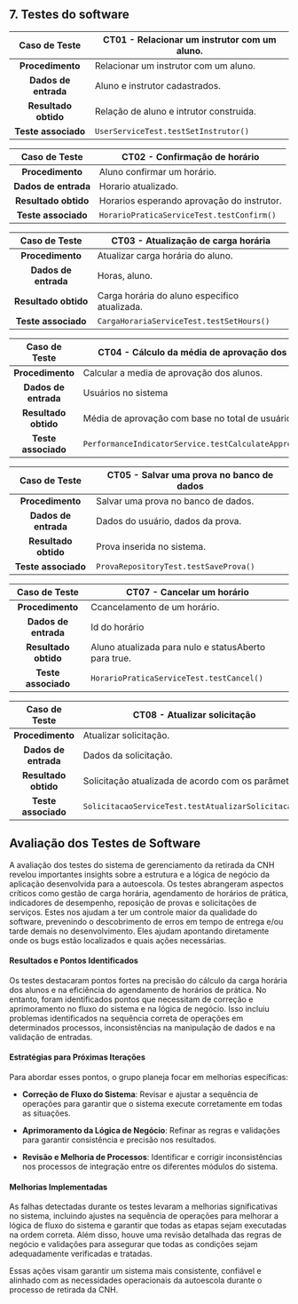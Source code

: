 ## 7. Testes do software


**Caso de Teste** | **CT01 - Relacionar um instrutor com um aluno.**
 :--------------: | ------------
**Procedimento**  | Relacionar um instrutor com um aluno. |
**Dados de entrada** | Aluno e instrutor cadastrados. |
**Resultado obtido** | Relação de aluno e intrutor construida. |
**Teste associado** | `UserServiceTest.testSetInstrutor()` |

**Caso de Teste** | **CT02 - Confirmação de horário**
 :--------------: | ------------
**Procedimento**  | Aluno confirmar um horário.
**Dados de entrada** | Horario atualizado.
**Resultado obtido** | Horarios esperando aprovação do instrutor.
**Teste associado** | `HorarioPraticaServiceTest.testConfirm()` |

**Caso de Teste** | **CT03 - Atualização de carga horária**
 :--------------: | ------------
**Procedimento**  | Atualizar carga horária do aluno.
**Dados de entrada** | Horas, aluno.
**Resultado obtido** | Carga horária do aluno especifico atualizada.
**Teste associado** | `CargaHorariaServiceTest.testSetHours()` |


**Caso de Teste** | **CT04 - Cálculo da média de aprovação dos alunos**
 :--------------: | ------------
**Procedimento**  | Calcular a media de aprovação dos alunos.
**Dados de entrada** | Usuários no sistema
**Resultado obtido** | Média de aprovação com base no total de usuários.
**Teste associado** | `PerformanceIndicatorService.testCalculateApprovalRate()` |

**Caso de Teste** | **CT05 - Salvar uma prova no banco de dados**
 :--------------: | ------------
**Procedimento**  | Salvar uma prova no banco de dados.
**Dados de entrada** | Dados do usuário, dados da prova.
**Resultado obtido** | Prova inserida no sistema.
**Teste associado** | `ProvaRepositoryTest.testSaveProva()` |

**Caso de Teste** | **CT07 - Cancelar um horário**
 :--------------: | ------------
**Procedimento**  | Ccancelamento de um horário.
**Dados de entrada** | Id do horário
**Resultado obtido** | Aluno atualizada para nulo e statusAberto para true.
**Teste associado** | `HorarioPraticaServiceTest.testCancel()` |

**Caso de Teste** | **CT08 - Atualizar solicitação**
 :--------------: | ------------
**Procedimento**  | Atualizar solicitação.
**Dados de entrada** | Dados da solicitação.
**Resultado obtido** | Solicitação atualizada de acordo com os parâmetros.
**Teste associado** | `SolicitacaoServiceTest.testAtualizarSolicitacao()` |






## Avaliação dos Testes de Software

A avaliação dos testes do sistema de gerenciamento da retirada da CNH revelou importantes insights sobre a estrutura e a lógica de negócio da aplicação desenvolvida para a autoescola. Os testes abrangeram aspectos críticos como gestão de carga horária, agendamento de horários de prática, indicadores de desempenho, reposição de provas e solicitações de serviços. Estes nos ajudam a ter um controle maior da qualidade do software, prevenindo o descobrimento de erros em tempo de entrega e/ou tarde demais no desenvolvimento. Eles ajudam apontando diretamente onde os bugs estão localizados e quais ações necessárias.

#### Resultados e Pontos Identificados

Os testes destacaram pontos fortes na precisão do cálculo da carga horária dos alunos e na eficiência do agendamento de horários de prática. No entanto, foram identificados pontos que necessitam de correção e aprimoramento no fluxo do sistema e na lógica de negócio. Isso incluiu problemas identificados na sequência correta de operações em determinados processos, inconsistências na manipulação de dados e na validação de entradas.

#### Estratégias para Próximas Iterações

Para abordar esses pontos, o grupo planeja focar em melhorias específicas:

- **Correção de Fluxo do Sistema**: Revisar e ajustar a sequência de operações para garantir que o sistema execute corretamente em todas as situações.

- **Aprimoramento da Lógica de Negócio**: Refinar as regras e validações para garantir consistência e precisão nos resultados.

- **Revisão e Melhoria de Processos**: Identificar e corrigir inconsistências nos processos de integração entre os diferentes módulos do sistema.

#### Melhorias Implementadas

As falhas detectadas durante os testes levaram a melhorias significativas no sistema, incluindo ajustes na sequência de operações para melhorar a lógica de fluxo do sistema e garantir que todas as etapas sejam executadas na ordem correta. Além disso, houve uma revisão detalhada das regras de negócio e validações para assegurar que todas as condições sejam adequadamente verificadas e tratadas.

Essas ações visam garantir um sistema mais consistente, confiável e alinhado com as necessidades operacionais da autoescola durante o processo de retirada da CNH.


